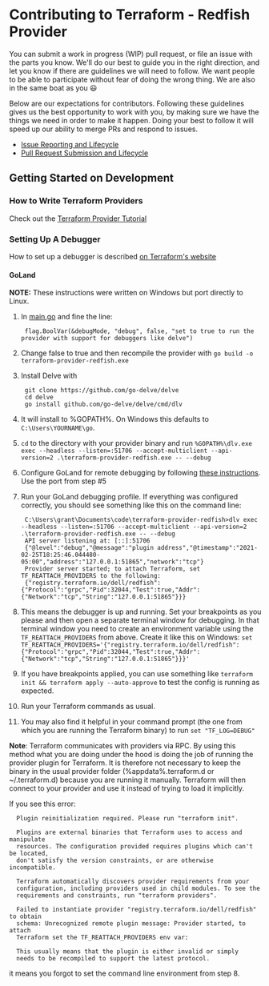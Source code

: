 # Contributing to Terraform - Redfish Provider
You can submit a work in progress (WIP) pull request, or file an issue with the parts you know. We'll do our best to guide you in the right direction, and let you know if there are guidelines we will need to follow. We want people to be able to participate without fear of doing the wrong thing. We are also in the same boat as you :smiley:

Below are our expectations for contributors. Following these guidelines gives us
the best opportunity to work with you, by making sure we have the things we need
in order to make it happen. Doing your best to follow it will speed up our
ability to merge PRs and respond to issues.

- [Issue Reporting and Lifecycle](contributing/issue-reporting-and-lifecycle.md)
- [Pull Request Submission and Lifecycle](contributing/pullrequest-submission-and-lifecycle.md)


## Getting Started on Development

### How to Write Terraform Providers

Check out the [Terraform Provider Tutorial](https://learn.hashicorp.com/tutorials/terraform/provider-setup)

### Setting Up A Debugger

How to set up a debugger is described [on Terraform's website](https://www.terraform.io/docs/extend/debugging.html#enabling-debugging-in-a-provider)

#### GoLand

**NOTE:** These instructions were written on Windows but port directly to Linux.

1. In [main.go](../main.go) and fine the line:

        flag.BoolVar(&debugMode, "debug", false, "set to true to run the provider with support for debuggers like delve")

2. Change false to true and then recompile the provider with `go build -o terraform-provider-redfish.exe`
3. Install Delve with 

        git clone https://github.com/go-delve/delve
        cd delve
        go install github.com/go-delve/delve/cmd/dlv

4. It will install to %GOPATH%. On Windows this defaults to `C:\Users\YOURNAME\go`.
5. `cd` to the directory with your provider binary and run `%GOPATH%\dlv.exe exec --headless --listen=:51706 --accept-multiclient --api-version=2 .\terraform-provider-redfish.exe -- --debug`
6. Configure GoLand for remote debugging by following [these instructions](https://golangforall.com/en/post/go-docker-delve-remote-debug.html#goland-ide). Use the port from step #5
7. Run your GoLand debugging profile. If everything was configured correctly, you should see something like this on the command line:

        C:\Users\grant\Documents\code\terraform-provider-redfish>dlv exec --headless --listen=:51706 --accept-multiclient --api-version=2 .\terraform-provider-redfish.exe -- --debug
        API server listening at: [::]:51706
        {"@level":"debug","@message":"plugin address","@timestamp":"2021-02-25T18:25:46.044480-05:00","address":"127.0.0.1:51865","network":"tcp"}
        Provider server started; to attach Terraform, set TF_REATTACH_PROVIDERS to the following:
        {"registry.terraform.io/dell/redfish":{"Protocol":"grpc","Pid":32044,"Test":true,"Addr":{"Network":"tcp","String":"127.0.0.1:51865"}}}


8. This means the debugger is up and running. Set your breakpoints as you please and then open a separate terminal window for debugging. In that terminal window you need to create an environment variable using the `TF_REATTACH_PROVIDERS` from above. Create it like this on Windows: `set TF_REATTACH_PROVIDERS='{"registry.terraform.io/dell/redfish":{"Protocol":"grpc","Pid":32044,"Test":true,"Addr":{"Network":"tcp","String":"127.0.0.1:51865"}}}'`
9. If you have breakpoints applied, you can use something like `terraform init && terraform apply --auto-approve` to 
   test the config is running as expected.
10. Run your Terraform commands as usual.
11. You may also find it helpful in your command prompt (the one from which you are running the Terraform binary) to 
    run `set "TF_LOG=DEBUG"`

**Note**: Terraform communicates with providers via RPC. By using this method what you are doing under the hood is 
doing the job of running the provider plugin for Terraform. It is therefore not necessary to keep the binary in the 
usual provider folder (%appdata%\.terraform.d or ~/.terraform.d) because you are running it manually. Terraform will 
then connect to your provider and use it instead of trying to load it implicitly.

If you see this error:

      Plugin reinitialization required. Please run "terraform init".
      
      Plugins are external binaries that Terraform uses to access and manipulate
      resources. The configuration provided requires plugins which can't be located,
      don't satisfy the version constraints, or are otherwise incompatible.
      
      Terraform automatically discovers provider requirements from your
      configuration, including providers used in child modules. To see the
      requirements and constraints, run "terraform providers".
      
      Failed to instantiate provider "registry.terraform.io/dell/redfish" to obtain
      schema: Unrecognized remote plugin message: Provider started, to attach
      Terraform set the TF_REATTACH_PROVIDERS env var:
      
      This usually means that the plugin is either invalid or simply
      needs to be recompiled to support the latest protocol.

it means you forgot to set the command line environment from step 8.